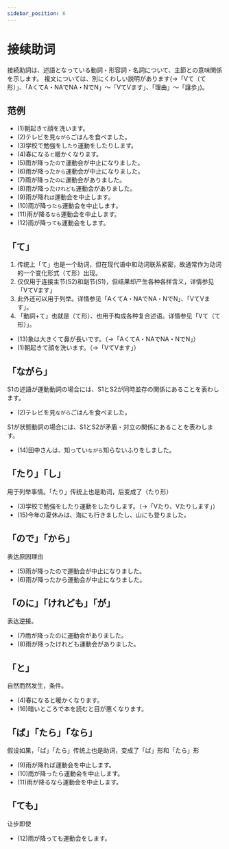 ```yaml
---
sidebar_position: 6
---
```


# 接续助词

接続助詞は、述語となっている動詞・形容詞・名詞について、主節との意味関係を示します。
複文については、別にくわしい説明があります(→「Vて（て形）」、「AくてA・NAでNA・NでN」～「VてVます」、「理由」～「譲歩」)。

## 范例

- (1)朝起き`て`顔を洗います。
- (2)テレビを見`ながら`ごはんを食べました。
- (3)学校で勉強をし`たり`運動をしたりします。
- (4)春になる`と`暖かくなります。
- (5)雨が降った`ので`運動会が中止になりました。
- (6)雨が降った`から`運動会が中止になりました。
- (7)雨が降った`のに`運動会がありました。
- (8)雨が降った`けれども`運動会がありました。
- (9)雨が降れ`ば`運動会を中止します。
- (10)雨が降っ`たら`運動会を中止します。
- (11)雨が降る`なら`運動会を中止します。
- (12)雨が降っ`ても`運動会をします。

## 「て」

1. 传统上「て」也是一个助词，但在现代语中和动词联系紧密，故通常作为动词的一个变化形式（て形）出现。
2. 仅仅用于连接主节(S2)和副节(S1)，但结果却产生各种各样含义，详情参见「VてVます」
3. 此外还可以用于列举。详情参见「AくてA・NAでNA・NでN」、「VてVます」。
4. 「動詞+て」也就是（て形）、也用于构成各种复合述语。详情参见「Vて（て形）」。

- (13)象は大きくて鼻が長いです。（→「AくてA・NAでNA・NでN」）
- (1)朝起きて顔を洗います。（→「VてVます」）


 
## 「ながら」

S1の述語が運動動詞の場合には、S1とS2が同時並存の関係にあることを表わします。

- (2)テレビを見`ながら`ごはんを食べました。

S1が状態動詞の場合には、S1とS2が矛盾・対立の関係にあることを表わします。

- (14)田中さんは、知ってい`ながら`知らないふりをしました。

## 「たり」「し」

用于列举事情。「たり」传统上也是助词，后变成了（たり形）

- (3)学校で勉強をしたり運動をしたりします。（→「Vたり、Vたりします」）
- (15)今年の夏休みは、海にも行きましたし、山にも登りました。

## 「ので」「から」

表达原因理由

- (5)雨が降ったので運動会が中止になりました。
- (6)雨が降ったから運動会が中止になりました。


## 「のに」「けれども」「が」

表达逆接。

- (7)雨が降ったのに運動会がありました。
- (8)雨が降ったけれども運動会がありました。

## 「と」

自然而然发生，条件。

- (4)春になると暖かくなります。
- (16)暗いところで本を読むと目が悪くなります。

## 「ば」「たら」「なら」

假设如果，「ば」「たら」传统上也是助词，变成了「ば」形和「たら」形

- (9)雨が降れば運動会を中止します。
- (10)雨が降ったら運動会を中止します。
- (11)雨が降るなら運動会を中止します。

## 「ても」

让步即使

- (12)雨が降っても運動会をします。